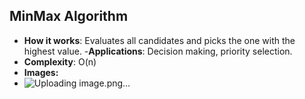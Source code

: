 ## MinMax Algorithm
- **How it works**: Evaluates all candidates and picks the one with the highest value.
-**Applications**: Decision making, priority selection.
- **Complexity**: O(n)
- **Images:**
- ![Uploading image.png…]()
